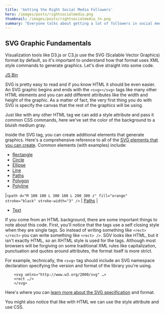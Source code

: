 ```yaml
---
title: 'Getting the Right Social Media Followers'
hero: /images/posts/rightsocialmedia.png
thumbnail: /images/posts/rightsocialmedia_tn.png
summary: "Everyone talks about getting a lot of followers in social media, but what does that really mean? And why is it even important? Well everyone is wrong. I'm much happier when I focus on getting the right type of followers."
---
```


## SVG Graphic Fundamentals

Visualization tools like D3.js or C3.js use the SVG (Scalable Vector Graphics) format by default, so it's important to understand how that format uses XML style commands to generate graphics. Let's dive straight into some code.

<a class="jsbin-embed" href="http://jsbin.com/bidevi/3/embed?html,output">JS Bin</a><script src="http://static.jsbin.com/js/embed.js"></script>

SVG is pretty easy to read and if you know HTML it should be even easier. An SVG graphic begins and ends with the `<svg></svg>` tags like many other HTML elements and you can add different attributes like the width and height of the graphic. As a matter of fact, the very first thing you do with SVG is specify the canvas that the rest of the graphics will be using.

Just like with any other HTML tag we can add a style attribute and pass it common CSS commands, here we've set the color of the background to a bluish medium gray.

Inside the SVG tag, you can create additional elements that generate graphics. Here's a comprehensive reference to all of the <a href="https://developer.mozilla.org/en-US/docs/Web/SVG">SVG elements that you can create</a>. Common elements (with examples) include:

- <a href="https://developer.mozilla.org/en-US/docs/Web/SVG/Element/rect">Rectangle</a>
- <a href="https://developer.mozilla.org/en-US/docs/Web/SVG/Element/circle">Circle</a>
- <a href="https://developer.mozilla.org/en-US/docs/Web/SVG/Element/ellipse">Ellipse</a>
- <a href="https://developer.mozilla.org/en-US/docs/Web/SVG/Element/line">Line</a>
- <a href="https://developer.mozilla.org/en-US/docs/Web/SVG/Element/path">Paths</a>
- <a href="https://developer.mozilla.org/en-US/docs/Web/SVG/Element/polygon">Polygon</a>
- <a href="https://developer.mozilla.org/en-US/docs/Web/SVG/Element/polyline">Polyline</a>

|`<path d="M 100 100 L 300 100 L 200 300 z" fill="orange" stroke="black" stroke-width="3" />` | <a href="https://developer.mozilla.org/en-US/docs/Web/SVG/Element/path">Paths</a> |

- <a href="https://developer.mozilla.org/en-US/docs/Web/SVG/Element/text">Text</a>

If you come from an HTML background, there are some important things to note about this code. First, you'll notice that the tags use a self closing style when they are single tags. So instead of writing something like `<rect></rect>` you can write something like `<rect> />`. SGV looks like HTML, but it isn't exactly HTML, so an XHTML style is used for the tags. Although most browsers will be forgiving on some traditional XML rules like capitalization, punctuation and quotes around attributes, the format itself is more strict.

For example, technically, the `<svg>` tag should include an SVG namespace declaration specifying the version and format of the library you're using.

```
	<svg xmlns="http://www.w3.org/2000/svg" …>
  	<rect …/>
	</svg>
```

Here's where you can <a href="http://www.w3.org/Graphics/SVG/">learn more about the SVG specification</a> and format.

You might also notice that like with HTML we can use the style attribute and use CSS.